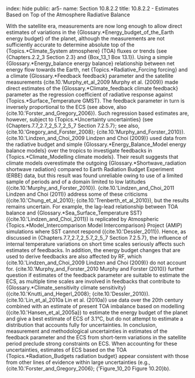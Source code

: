index: hide
public: ar5-
name: Section 10.8.2.2
title: 10.8.2.2 - Estimates Based on Top of the Atmosphere Radiative Balance

With the satellite era, measurements are now long enough to allow direct estimates of variations in the {Glossary.*Energy_budget_of_the_Earth energy budget} of the planet, although the measurements are not sufficiently accurate to determine absolute top of the {Topics.*Climate_System atmosphere} (TOA) fluxes or trends (see {Chapters.2.2_3 Section 2.3} and {Box_13_1 Box 13.1}). Using a simple {Glossary.*Energy_balance energy balance} relationship between net energy flow towards the Earth, net {Topics.*Radiative_Forcing forcing} and a climate {Glossary.*Feedback feedback} parameter and the satellite measurements {cite.10.'Murphy_et_al_2009 Murphy et al. (2009)} made direct estimates of the {Glossary.*Climate_feedback climate feedback} parameter as the regression coefficient of radiative response against {Topics.*Surface_Temperature GMST}. The feedback parameter in turn is inversely proportional to the ECS (see above, also {cite.10.'Forster_and_Gregory_2006}). Such regression based estimates are, however, subject to {Topics.*Uncertainty uncertainties} (see {Chapters.7.7_2.7_2_5.7_2_5_7 Section 7.2.5.7}; see also, {cite.10.'Gregory_and_Forster_2008}; {cite.10.'Murphy_and_Forster_2010}). {cite.10.'Lindzen_and_Choi_2009 Lindzen and Choi (2009)} used data from the radiative budget and simple {Glossary.*Energy_Balance_Model energy balance models} over the tropics to investigate feedbacks in {Topics.*Climate_Modelling climate models}. Their result suggests that climate models overestimate the outgoing {Glossary.*Shortwave_radiation shortwave radiation} compared to Earth Radiation Budget Experiment (ERBE) data, but this result was found unreliable owing to use of a limited sample of periods and of a domain limited to low latitudes ({cite.10.'Murphy_and_Forster_2010}). {cite.10.'Lindzen_and_Choi_2011 Lindzen and Choi (2011)} address some of these criticisms ({cite.10.'Chung_et_al_2010}; {cite.10.'Trenberth_et_al_2010}), but the results remains uncertain. For example, the lag-lead relationship between TOA balance and {Glossary.*Sea_Surface_Temperature SST} ({cite.10.'Lindzen_and_Choi_2011}) is replicated by Atmospheric {Topics.*Model_Intercomparison Model Intercomparison} Project (AMIP) simulations where SST cannot respond ({cite.10.'Dessler_2011}). Hence, as discussed in {Chapters.7.7_2.7_2_5.7_2_5_7 Section 7.2.5.7}, the influence of internal temperature variations on short time scales seriously affects such estimates of feedbacks. In addition, the energy budget changes that are used to derive feedbacks are also affected by RF, which {cite.10.'Lindzen_and_Choi_2009 Lindzen and Choi (2009)} do not account for. {cite.10.'Murphy_and_Forster_2010 Murphy and Forster (2010)} further question if estimates of the feedback parameter are suitable to estimate the ECS, as multiple time scales are involved in feedbacks that contribute to {Glossary.*Climate_sensitivity climate sensitivity} ({cite.10.'Knutti_and_Hegerl_2008}; {cite.10.'Dessler_2010}). {cite.10.'Lin_et_al_2010a Lin et al. (2010a)} use data over the 20th century combined with an estimate of present TOA imbalance based on modelling ({cite.10.'Hansen_et_al_2005a}) to estimate the energy budget of the planet and give a best estimate of ECS of 3.1°C, but do not attempt to estimate a distribution that accounts fully for uncertainties. In conclusion, measurement and methodological uncertainties in estimates of the feedback parameter and the ECS from short-term variations in the satellite period preclude strong constraints on ECS. When accounting for these uncertainties, estimates of ECS based on the TOA {Topics.*Radiation_Budgets radiation budget} appear consistent with those from other lines of evidence within large uncertainties (e.g., {cite.10.'Forster_and_Gregory_2006}; {'Figure_10_20 Figure 10.20}b).
